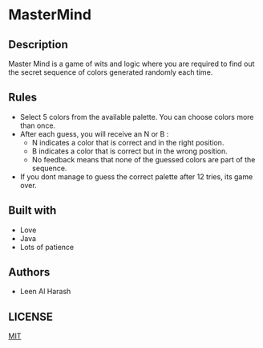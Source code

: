# MasterMind

## Description
Master Mind is a game of wits and logic where you are required to find out the secret sequence of colors generated randomly each time.

## Rules
- Select 5 colors from the available palette. You can choose colors more than once.
- After each guess, you will receive an N or B :
    - N indicates a color that is correct and in the right position.
    - B indicates a color that is correct but in the wrong position.
    - No feedback means that none of the guessed colors are part of the sequence.
- If you dont manage to guess the correct palette after 12 tries, its game over.

## Built with
- Love
- Java
- Lots of patience
  
## Authors
- Leen Al Harash

## LICENSE
[MIT](https://choosealicense.com/licenses/mit/)
